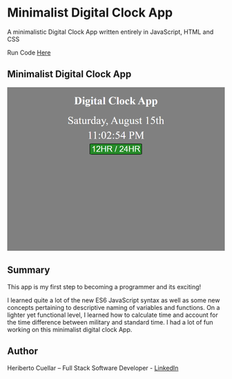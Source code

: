 #  Minimalist Digital Clock App
A minimalistic Digital Clock App written entirely in JavaScript, HTML and CSS

Run Code [Here](https://hcuellar-coder.github.io/DigitalClockApp/)

## Minimalist Digital Clock App

![Digital Clock App](./images/digitalClockApp.png)

## Summary
This app is my first step to becoming a programmer and its exciting!

I learned quite a lot of the new ES6 JavaScript syntax as well as some new concepts pertaining to descriptive naming of variables and functions. On a lighter yet functional level, I learned how to calculate time and account for the time difference between military and standard time. I had a lot of fun working on this minimalist digital clock App.

## Author
Heriberto Cuellar – Full Stack Software Developer - [LinkedIn](linkedin.com/in/heriberto-c-5aa11952)